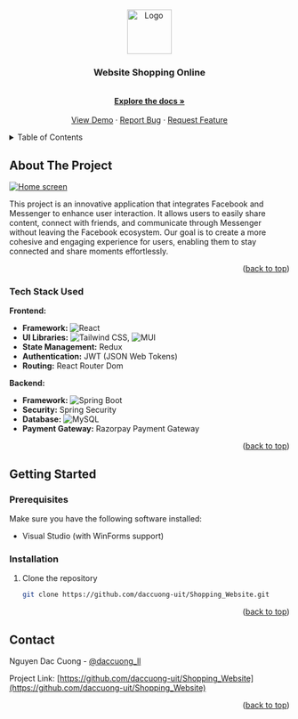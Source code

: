 <a id="readme-top"></a>

<!-- PROJECT SHIELDS -->
<!-- PROJECT LOGO -->
<br />
<div align="center">
  <a href="https://github.com/daccuong-uit/Shopping_Website">
    <img src="GUI/Assets/icons/icCloth.ico" alt="Logo" width="80" height="80">
  </a>

  <h3 align="center">Website Shopping Online</h3>

  <p align="center">
    <br />
    <a href="https://github.com/daccuong-uit/Shopping_Website"><strong>Explore the docs »</strong></a>
    <br />
    <br />
    <a href="https://github.com/daccuong-uit/Shopping_Website">View Demo</a>
    ·
    <a href="https://github.com/daccuong-uit/Shopping_Website/issues/new?labels=bug&template=bug-report---.md">Report Bug</a>
    ·
    <a href="https://github.com/daccuong-uit/Shopping_Website/issues/new?labels=enhancement&template=feature-request---.md">Request Feature</a>
  </p>
</div>



<!-- TABLE OF CONTENTS -->
<details>
  <summary>Table of Contents</summary>
  <ol>
    <li>
      <a href="#about-the-project">About The Project</a>
      <ul>
        <li><a href="#built-with">Built With</a></li>
      </ul>
    </li>
    <li>
      <a href="#getting-started">Getting Started</a>
      <ul>
        <li><a href="#prerequisites">Prerequisites</a></li>
        <li><a href="#installation">Installation</a></li>
      </ul>
    </li>
    <li><a href="#usage">Usage</a></li>
    <li><a href="#roadmap">Roadmap</a></li>
    <li><a href="#contributing">Contributing</a></li>
    <li><a href="#license">License</a></li>
    <li><a href="#contact">Contact</a></li>
    <li><a href="#acknowledgments">Acknowledgments</a></li>
  </ol>
</details>



<!-- ABOUT THE PROJECT -->
## About The Project

[![Home screen](GUI/Assets/images/full_screen.png)](GUI/Assets/images/full_screen.png)

This project is an innovative application that integrates Facebook and Messenger to enhance user interaction. It allows users to easily share content, connect with friends, and communicate through Messenger without leaving the Facebook ecosystem. Our goal is to create a more cohesive and engaging experience for users, enabling them to stay connected and share moments effortlessly.

<p align="right">(<a href="#readme-top">back to top</a>)</p>



### Tech Stack Used

**Frontend:**
- **Framework:** ![React](https://img.shields.io/badge/React-61DAFB?style=flat-square&logo=react&logoColor=black)
- **UI Libraries:** ![Tailwind CSS](https://img.shields.io/badge/Tailwind%20CSS-06B6D4?style=flat-square&logo=tailwind-css&logoColor=white), ![MUI](https://img.shields.io/badge/MUI-007FFF?style=flat-square&logo=mui&logoColor=white)
- **State Management:** Redux
- **Authentication:** JWT (JSON Web Tokens)
- **Routing:** React Router Dom

**Backend:**
- **Framework:** ![Spring Boot](https://img.shields.io/badge/Spring%20Boot-6DB33F?style=flat-square&logo=spring&logoColor=white)
- **Security:** Spring Security
- **Database:** ![MySQL](https://img.shields.io/badge/MySQL-4479A1?style=flat-square&logo=mysql&logoColor=white)
- **Payment Gateway:** Razorpay Payment Gateway

[React.com]: https://img.shields.io/badge/React-61DAFB?style=flat&logo=react&logoColor=black
[React-url]: https://reactjs.org/
[SpringBoot.com]: https://img.shields.io/badge/Spring%20Boot-6DB33F?style=flat&logo=spring&logoColor=white
[SpringBoot-url]: https://spring.io/projects/spring-boot
[MySQL.com]: https://img.shields.io/badge/MySQL-4479A1?style=flat&logo=mysql&logoColor=white
[MySQL-url]: https://www.mysql.com/
[PaymentGateway.com]: https://img.shields.io/badge/Payment%20Gateway-00BFFF?style=flat&logo=paypal&logoColor=white
[PaymentGateway-url]: https://www.paypal.com/
[Tailwind.com]: https://img.shields.io/badge/Tailwind%20CSS-06B6D4?style=flat&logo=tailwindcss&logoColor=white
[Tailwind-url]: https://tailwindcss.com/
[MUI.com]: https://img.shields.io/badge/MUI-007FFF?style=flat&logo=mui&logoColor=white
[MUI-url]: https://mui.com/

<p align="right">(<a href="#readme-top">back to top</a>)</p>



<!-- GETTING STARTED -->
## Getting Started

### Prerequisites

Make sure you have the following software installed:
* Visual Studio (with WinForms support)

### Installation

1. Clone the repository
   ```sh
   git clone https://github.com/daccuong-uit/Shopping_Website.git

<p align="right">(<a href="#readme-top">back to top</a>)</p>



<!-- USAGE EXAMPLES 
## Usage

Use this space to show useful examples of how a project can be used. Additional screenshots, code examples and demos work well in this space. You may also link to more resources.

_For more examples, please refer to the [Documentation](https://example.com)_

<p align="right">(<a href="#readme-top">back to top</a>)</p>
-->


<!-- ROADMAP
## Roadmap

- [x] Add Changelog
- [x] Add back to top links
- [ ] Add Additional Templates w/ Examples
- [ ] Add "components" document to easily copy & paste sections of the readme
- [ ] Multi-language Support
    - [ ] Chinese
    - [ ] Spanish

See the [open issues](https://github.com/daccuong-uit/Shopping_Website/issues) for a full list of proposed features (and known issues).

<p align="right">(<a href="#readme-top">back to top</a>)</p>
-->


<!-- CONTRIBUTING
## Contributing

Contributions are what make the open source community such an amazing place to learn, inspire, and create. Any contributions you make are **greatly appreciated**.

If you have a suggestion that would make this better, please fork the repo and create a pull request. You can also simply open an issue with the tag "enhancement".
Don't forget to give the project a star! Thanks again!

1. Fork the Project
2. Create your Feature Branch (`git checkout -b feature/AmazingFeature`)
3. Commit your Changes (`git commit -m 'Add some AmazingFeature'`)
4. Push to the Branch (`git push origin feature/AmazingFeature`)
5. Open a Pull Request
 -->

<!-- LICENSE 
## License

Distributed under the MIT License. See `LICENSE.txt` for more information.

<p align="right">(<a href="#readme-top">back to top</a>)</p>
-->


<!-- CONTACT -->
## Contact

Nguyen Dac Cuong - [@daccuong_ll](https://x.com/daccuong_ll)

Project Link: [https://github.com/daccuong-uit/Shopping_Website](https://github.com/daccuong-uit/Shopping_Website)

<p align="right">(<a href="#readme-top">back to top</a>)</p>



<!-- ACKNOWLEDGMENTS 
## Acknowledgments

Use this space to list resources you find helpful and would like to give credit to. I've included a few of my favorites to kick things off!

* [Choose an Open Source License](https://choosealicense.com)
* [GitHub Emoji Cheat Sheet](https://www.webpagefx.com/tools/emoji-cheat-sheet)
* [Malven's Flexbox Cheatsheet](https://flexbox.malven.co/)
* [Malven's Grid Cheatsheet](https://grid.malven.co/)
* [Img Shields](https://shields.io)
* [GitHub Pages](https://pages.github.com)
* [Font Awesome](https://fontawesome.com)
* [React Icons](https://react-icons.github.io/react-icons/search)

<p align="right">(<a href="#readme-top">back to top</a>)</p>
-->


<!-- MARKDOWN LINKS & IMAGES 
<!-- https://www.markdownguide.org/basic-syntax/#reference-style-links 
[contributors-shield]: https://img.shields.io/github/contributors/othneildrew/Best-README-Template.svg?style=for-the-badge
[contributors-url]: https://github.com/daccuong-uit/Shopping_Website/graphs/contributors
[forks-shield]: https://img.shields.io/github/forks/othneildrew/Best-README-Template.svg?style=for-the-badge
[forks-url]: https://github.com/daccuong-uit/Shopping_Website/network/members
[stars-shield]: https://img.shields.io/github/stars/othneildrew/Best-README-Template.svg?style=for-the-badge
[stars-url]: https://github.com/daccuong-uit/Shopping_Website/stargazers
[issues-shield]: https://img.shields.io/github/issues/othneildrew/Best-README-Template.svg?style=for-the-badge
[issues-url]: https://github.com/daccuong-uit/Shopping_Website/issues
[license-shield]: https://img.shields.io/github/license/othneildrew/Best-README-Template.svg?style=for-the-badge
[license-url]: https://github.com/daccuong-uit/Shopping_Website/blob/master/LICENSE.txt
[linkedin-shield]: https://img.shields.io/badge/-LinkedIn-black.svg?style=for-the-badge&logo=linkedin&colorB=555
[linkedin-url]: https://linkedin.com/in/othneildrew
[product-screenshot]: images/screenshot.png
[Next.js]: https://img.shields.io/badge/next.js-000000?style=for-the-badge&logo=nextdotjs&logoColor=white
[Next-url]: https://nextjs.org/
[React.js]: https://img.shields.io/badge/React-20232A?style=for-the-badge&logo=react&logoColor=61DAFB
[React-url]: https://reactjs.org/
[Vue.js]: https://img.shields.io/badge/Vue.js-35495E?style=for-the-badge&logo=vuedotjs&logoColor=4FC08D
[Vue-url]: https://vuejs.org/
[Angular.io]: https://img.shields.io/badge/Angular-DD0031?style=for-the-badge&logo=angular&logoColor=white
[Angular-url]: https://angular.io/
[Svelte.dev]: https://img.shields.io/badge/Svelte-4A4A55?style=for-the-badge&logo=svelte&logoColor=FF3E00
[Svelte-url]: https://svelte.dev/
[Laravel.com]: https://img.shields.io/badge/Laravel-FF2D20?style=for-the-badge&logo=laravel&logoColor=white
[Laravel-url]: https://laravel.com
[Bootstrap.com]: https://img.shields.io/badge/Bootstrap-563D7C?style=for-the-badge&logo=bootstrap&logoColor=white
[Bootstrap-url]: https://getbootstrap.com
[JQuery.com]: https://img.shields.io/badge/jQuery-0769AD?style=for-the-badge&logo=jquery&logoColor=white
[JQuery-url]: https://jquery.com 
-->
